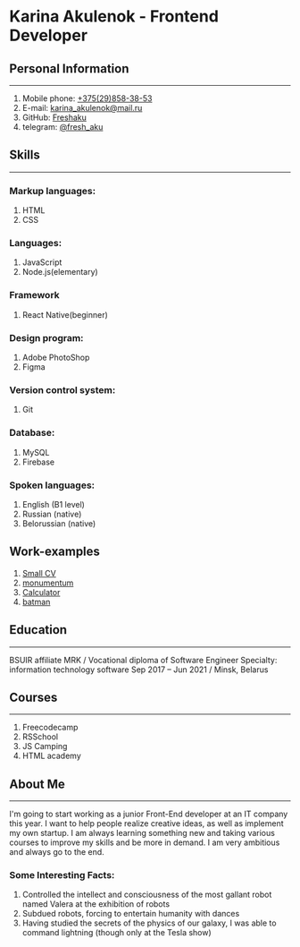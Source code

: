 # Karina Akulenok - Frontend Developer

## Personal Information
***
1. Mobile phone: [+375(29)858-38-53](+375(29)858-38-53)
2. E-mail: karina_akulenok@mail.ru
3. GitHub: [Freshaku](https://github.com/Freshaku)
4. telegram: [@fresh_aku](https://t.me/fresh_aku)
## Skills
***
### Markup languages:
1. HTML
2. CSS
### Languages:
1. JavaScript
2. Node.js(elementary)
### Framework
1. React Native(beginner)
### Design program:
1. Adobe PhotoShop
2. Figma
### Version control system:
1. Git
### Database:
1. MySQL
2. Firebase
### Spoken languages:
1. English (B1 level)
2. Russian (native)
3. Belorussian (native)

## Work-examples
1. [Small CV](https://freshaku.github.io/My-cv/)
2. [monumentum](https://freshaku.github.io/monumentum/)
3. [Calculator](https://freshaku.github.io/Calculator/)
4. [batman](https://freshaku.github.io/batman/)

## Education
***
BSUIR affiliate MRK / Vocational diploma of Software Engineer
Specialty: information technology software
Sep 2017 – Jun 2021 / Minsk, Belarus

## Courses
***
1. Freecodecamp
2. RSSchool
3. JS Camping
4. HTML academy

## About Me
***
I'm going to start working as a junior Front-End developer at an IT company this year. I want to help people realize creative ideas, as well as implement my own startup. I am always learning something new and taking various courses to improve my skills and be more in demand. I am very ambitious and always go to the end.
### Some Interesting Facts:
1. Controlled the intellect and consciousness of the most gallant robot named Valera at the exhibition of robots
2. Subdued robots, forcing to entertain humanity with dances
3. Having studied the secrets of the physics of our galaxy, I was able to command lightning (though only at the Tesla show)
